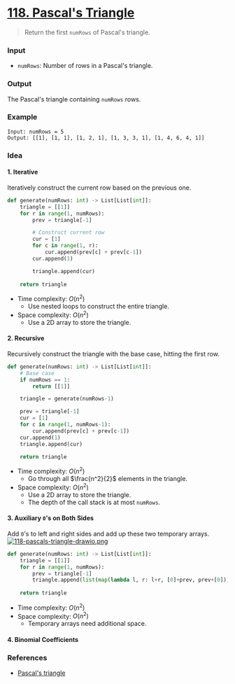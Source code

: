 # [118. Pascal's Triangle](https://leetcode.com/problems/pascals-triangle/)
> Return the first `numRows` of Pascal's triangle.
### Input
* `numRows`: Number of rows in a Pascal's triangle.
### Output
The Pascal's triangle containing `numRows` rows.
### Example
```
Input: numRows = 5
Output: [[1], [1, 1], [1, 2, 1], [1, 3, 3, 1], [1, 4, 6, 4, 1]]
```
### Idea
#### 1. Iterative
Iteratively construct the current row based on the previous one.
```python
def generate(numRows: int) -> List[List[int]]:
    triangle = [[1]]
    for r in range(1, numRows):
        prev = triangle[-1]

        # Construct current row
        cur = [1]
        for c in range(1, r):
            cur.append(prev[c] + prev[c-1])
        cur.append(1)

        triangle.append(cur)
    
    return triangle
```
* Time complexity: $O(n^2)$
	* Use nested loops to construct the entire triangle.
* Space complexity: $O(n^2)$
	* Use a 2D array to store the triangle.
#### 2. Recursive
Recursively construct the triangle with the base case, hitting the first row.
```python
def generate(numRows: int) -> List[List[int]]:
    # Base case
    if numRows == 1:
        return [[1]]

    triangle = generate(numRows-1)

    prev = triangle[-1]
    cur = [1]
    for c in range(1, numRows-1):
        cur.append(prev[c] + prev[c-1])
    cur.append(1)
    triangle.append(cur)

    return triangle
```
* Time complexity: $O(n^2)$
	* Go through all $\frac{n^2}{2}$ elements in the triangle.
* Space complexity: $O(n^2)$
	* Use a 2D array to store the triangle.
	* The depth of the call stack is at most `numRows`.
#### 3. Auxiliary `0`'s on Both Sides
Add `0`'s to left and right sides and add up these two temporary arrays.<br>
[![118-pascals-triangle-drawio.png](https://i.postimg.cc/28DZDwVj/118-pascals-triangle-drawio.png)](https://postimg.cc/F1TRb0yw)
```python
def generate(numRows: int) -> List[List[int]]:
    triangle = [[1]]
    for r in range(1, numRows):
        prev = triangle[-1]
        triangle.append(list(map(lambda l, r: l+r, [0]+prev, prev+[0])))
    
    return triangle
```
* Time complexity: $O(n^2)$
* Space complexity: $O(n^2)$
	* Temporary arrays need additional space.
#### 4. Binomial Coefficients

### References
* [Pascal's triangle](https://en.wikipedia.org/wiki/Pascal%27s_triangle)
